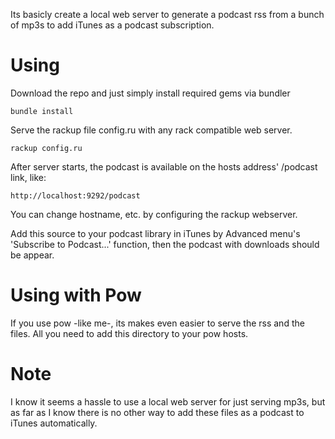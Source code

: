 Its basicly create a local web server to generate a podcast rss from a bunch of mp3s to add iTunes as a podcast subscription.

# Using #

Download the repo and just simply install required gems via bundler

	bundle install

Serve the rackup file config.ru with any rack compatible web server.

	rackup config.ru

After server starts, the podcast is available on the hosts address' /podcast link, like:

	http://localhost:9292/podcast

You can change hostname, etc. by configuring the rackup webserver.

Add this source to your podcast library in iTunes by Advanced menu's 'Subscribe to Podcast...' function, then the podcast with downloads should be appear.

# Using with Pow #
	
If you use pow -like me-, its makes even easier to serve the rss and the files. All you need to add this directory to your pow hosts.

# Note #

I know it seems a hassle to use a local web server for just serving mp3s, but as far as I know there is no other way to add these files as a podcast to iTunes automatically.
